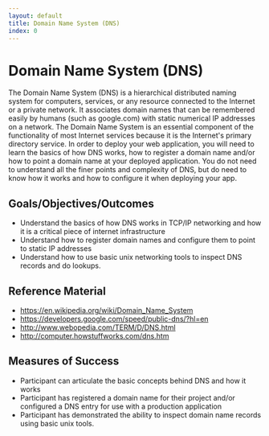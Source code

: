 ```yaml
---
layout: default
title: Domain Name System (DNS) 
index: 0
---
```


Domain Name System (DNS)
========================

The Domain Name System (DNS) is a hierarchical distributed naming system for computers, services, or any resource connected to the Internet or a private network. It associates domain names that can be remembered easily by humans (such as google.com) with static numerical IP addresses on a network. The Domain Name System is an essential component of the functionality of most Internet services because it is the Internet's primary directory service. In order to deploy your web application, you will need to learn the basics of how DNS works, how to register a domain name and/or how to point a domain name at your deployed application. You do not need to understand all the finer points and complexity of DNS, but do need to know how it works and how to configure it when deploying your app.

Goals/Objectives/Outcomes
-------------------------

* Understand the basics of how DNS works in TCP/IP networking and how it is a critical piece of internet infrastructure
* Understand how to register domain names and configure them to point to static IP addresses
* Understand how to use basic unix networking tools to inspect DNS records and do lookups.

Reference Material
------------------

* https://en.wikipedia.org/wiki/Domain_Name_System
* https://developers.google.com/speed/public-dns/?hl=en
* http://www.webopedia.com/TERM/D/DNS.html
* http://computer.howstuffworks.com/dns.htm

Measures of Success
-------------------

* Participant can articulate the basic concepts behind DNS and how it works
* Participant has registered a domain name for their project and/or configured a DNS entry for use with a production application
* Participant has demonstrated the ability to inspect domain name records using basic unix tools.


